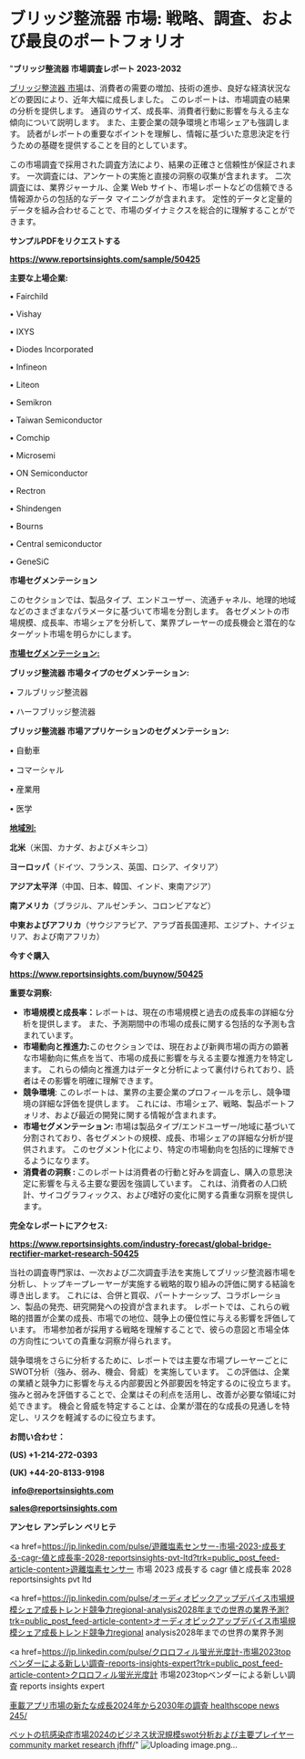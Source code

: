 # ブリッジ整流器 市場: 戦略、調査、および最良のポートフォリオ

"<strong>ブリッジ整流器 市場調査レポート 2023-2032</strong>

<a href=https://www.reportsinsights.com/sample/50425>ブリッジ整流器 市場</a>は、消費者の需要の増加、技術の進歩、良好な経済状況などの要因により、近年大幅に成長しました。 このレポートは、市場調査の結果の分析を提供します。 通貨のサイズ、成長率、消費者行動に影響を与える主な傾向について説明します。 また、主要企業の競争環境と市場シェアも強調します。 読者がレポートの重要なポイントを理解し、情報に基づいた意思決定を行うための基礎を提供することを目的としています。

この市場調査で採用された調査方法により、結果の正確さと信頼性が保証されます。 一次調査には、アンケートの実施と直接の洞察の収集が含まれます。 二次調査には、業界ジャーナル、企業 Web サイト、市場レポートなどの信頼できる情報源からの包括的なデータ マイニングが含まれます。 定性的データと定量的データを組み合わせることで、市場のダイナミクスを総合的に理解することができます。

<strong><b>サンプルPDFをリクエストする</b></strong>

<a href=https://www.reportsinsights.com/sample/50425><strong><u>https://www.reportsinsights.com/sample/50425</u></strong></a>

<strong>主要な上場企業:</strong>

• Fairchild

• Vishay

• IXYS

• Diodes Incorporated

• Infineon

• Liteon

• Semikron

• Taiwan Semiconductor

• Comchip

• Microsemi

• ON Semiconductor

• Rectron

• Shindengen

• Bourns

• Central semiconductor

• GeneSiC

<strong>市場セグメンテーション</strong>

このセクションでは、製品タイプ、エンドユーザー、流通チャネル、地理的地域などのさまざまなパラメータに基づいて市場を分割します。 各セグメントの市場規模、成長率、市場シェアを分析して、業界プレーヤーの成長機会と潜在的なターゲット市場を明らかにします。

<strong><u>市場セグメンテーション</u></strong><strong><u>:</u></strong>

<strong>ブリッジ整流器 市場タイプのセグメンテーション:</strong>

• フルブリッジ整流器

• ハーフブリッジ整流器

<strong>ブリッジ整流器 市場アプリケーションのセグメンテーション:</strong>

• 自動車

• コマーシャル

• 産業用

• 医学

<strong><u>地域別</u></strong><strong><u>:</u></strong>

<strong>北米</strong>（米国、カナダ、およびメキシコ）

<strong>ヨーロッパ</strong>（ドイツ、フランス、英国、ロシア、イタリア）

<strong>アジア太平洋</strong>（中国、日本、韓国、インド、東南アジア）

<strong>南アメリカ</strong>（ブラジル、アルゼンチン、コロンビアなど）

<strong>中東およびアフリカ</strong>（サウジアラビア、アラブ首長国連邦、エジプト、ナイジェリア、および南アフリカ）

<strong>今すぐ購入</strong>

<a href=https://www.reportsinsights.com/buynow/50425><strong><u>https://www.reportsinsights.com/buynow/50425</u></strong></a>

<strong>重要な洞察:</strong>
<ul>
  <li><strong>市場規模と成長率：</strong>レポートは、現在の市場規模と過去の成長率の詳細な分析を提供します。 また、予測期間中の市場の成長に関する包括的な予測も含まれています。</li>
  <li><strong>市場動向と推進力:</strong>このセクションでは、現在および新興市場の両方の顕著な市場動向に焦点を当て、市場の成長に影響を与える主要な推進力を特定します。 これらの傾向と推進力はデータと分析によって裏付けられており、読者はその影響を明確に理解できます。</li>
  <li><strong>競争環境</strong>: このレポートは、業界の主要企業のプロフィールを示し、競争環境の詳細な評価を提供します。 これには、市場シェア、戦略、製品ポートフォリオ、および最近の開発に関する情報が含まれます。</li>
  <li><strong>市場セグメンテーション: </strong>市場は製品タイプ/エンドユーザー/地域に基づいて分割されており、各セグメントの規模、成長、市場シェアの詳細な分析が提供されます。 このセグメント化により、特定の市場動向を包括的に理解できるようになります。</li>
  <li><strong>消費者の洞察 : </strong>このレポートは消費者の行動と好みを調査し、購入の意思決定に影響を与える主要な要因を強調しています。 これは、消費者の人口統計、サイコグラフィックス、および嗜好の変化に関する貴重な洞察を提供します。</li>
</ul>
<strong>完全なレポートにアクセス:</strong>

<a href=https://www.reportsinsights.com/industry-forecast/global-bridge-rectifier-market-research-50425><strong><u><b>https://www.reportsinsights.com/industry-forecast/global-bridge-rectifier-market-research-50425</b></u></strong></a>

当社の調査専門家は、一次および二次調査手法を実施してブリッジ整流器市場を分析し、トップキープレーヤーが実施する戦略的取り組みの評価に関する結論を導き出します。 これには、合併と買収、パートナーシップ、コラボレーション、製品の発売、研究開発への投資が含まれます。 レポートでは、これらの戦略的措置が企業の成長、市場での地位、競争上の優位性に与える影響を評価しています。 市場参加者が採用する戦略を理解することで、彼らの意図と市場全体の方向性についての貴重な洞察が得られます。

競争環境をさらに分析するために、レポートでは主要な市場プレーヤーごとにSWOT分析（強み、弱み、機会、脅威）を実施しています。 この評価は、企業の業績と競争力に影響を与える内部要因と外部要因を特定するのに役立ちます。 強みと弱みを評価することで、企業はその利点を活用し、改善が必要な領域に対処できます。 機会と脅威を特定することは、企業が潜在的な成長の見通しを特定し、リスクを軽減するのに役立ちます。

<strong>お問い合わせ：</strong>

<strong>(US) +1-214-272-0393</strong>

<strong>(UK) +44-20-8133-9198</strong>

<strong> </strong><a href=info@reportsinsights.com><strong><u>info@reportsinsights.com</u></strong></a>

<a href=sales@reportsinsights.com><strong><u>sales@reportsinsights.com</u></strong></a>

<strong>アンセレ アンデレン ベリヒテ</strong>

<a href=https://jp.linkedin.com/pulse/遊離塩素センサー-市場-2023-成長する-cagr-値と成長率-2028-reportsinsights-pvt-ltd?trk=public_post_feed-article-content>遊離塩素センサー 市場 2023 成長する cagr 値と成長率 2028 reportsinsights pvt ltd</a>

<a href=https://jp.linkedin.com/pulse/オーディオピックアップデバイス市場規模シェア成長トレンド競争力regional-analysis2028年までの世界の業界予測?trk=public_post_feed-article-content>オーディオピックアップデバイス市場規模シェア成長トレンド競争力regional analysis2028年までの世界の業界予測</a>

<a href=https://jp.linkedin.com/pulse/クロロフィル蛍光光度計-市場2023topベンダーによる新しい調査-reports-insights-expert?trk=public_post_feed-article-content>クロロフィル蛍光光度計 市場2023topベンダーによる新しい調査 reports insights expert</a>

<a href=https://www.linkedin.com/pulse/車載アプリ市場の新たな成長2024年から2030年の調査-healthscope-news-245/>車載アプリ市場の新たな成長2024年から2030年の調査 healthscope news 245/</a>

<a href=https://www.linkedin.com/pulse/ペットの抗感染症市場2024のビジネス状況規模swot分析および主要プレイヤー-community-market-research-jfhff/>ペットの抗感染症市場2024のビジネス状況規模swot分析および主要プレイヤー community market research jfhff/</a>"
![Uploading image.png…]()
